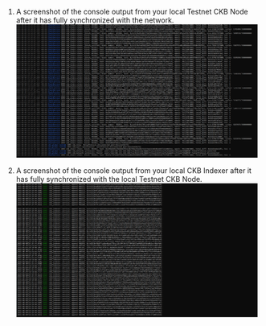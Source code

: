 1. A screenshot of the console output from your local Testnet CKB Node after it has fully synchronized with the network.
 ![alt text](https://github.com/Leon-Africa/Nervos-Network-Hackathon/blob/main/File%201.PNG?raw=true)


2. A screenshot of the console output from your local CKB Indexer after it has fully synchronized with the local Testnet CKB Node.
 ![alt text](https://github.com/Leon-Africa/Nervos-Network-Hackathon/blob/main/File%202.PNG?raw=true)
